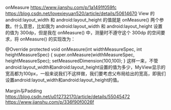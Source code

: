 onMeasure
<https://www.jianshu.com/p/1a1491f059fc>
<https://blog.csdn.net/lovexieyuan520/article/details/50614670>
View 的 android:layout_width 和 android:layout_height 的值就是 onMeasure() 两个参数。什么意思，比如我为 android:layout_width 和 android:layout_height 设置的值为 300dp，但是我在 onMeasure() 中，测量时不遵守这个 300dp 的空间要求，将 onMeasure() 的实现改为：

@Override
protected void onMeasure(int widthMeasureSpec, int heightMeasureSpec) {
super.onMeasure(widthMeasureSpec, heightMeasureSpec);
setMeasuredDimension(100,100);
}
这样一来，不管android:layout_width和android:layout_height设置的值为多少，MyView显示的宽高都为100px，一般来说我们不这样做，我们要考虑父布局给出的宽高，即我们设置android:layout_width和android:layout_height的值。

Margin与Padding
<https://blog.csdn.net/u012732170/article/details/55045472>
<https://www.jianshu.com/p/336f90f0026f>

